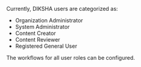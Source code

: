 Currently, DIKSHA users are categorized as:

- Organization Administrator
- System Administrator
- Content Creator
- Content Reviewer
- Registered General User

The workflows for all user roles can be configured.
